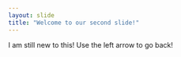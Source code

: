 ```yaml
---
layout: slide
title: "Welcome to our second slide!"
---
```

I am still new to this!
Use the left arrow to go back!
